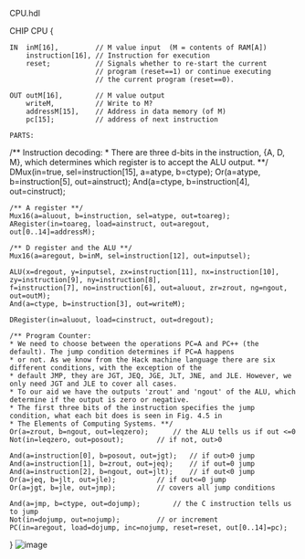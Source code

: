 CPU.hdl

CHIP CPU {

    IN  inM[16],         // M value input  (M = contents of RAM[A])
        instruction[16], // Instruction for execution
        reset;           // Signals whether to re-start the current
                         // program (reset==1) or continue executing
                         // the current program (reset==0).

    OUT outM[16],        // M value output
        writeM,          // Write to M? 
        addressM[15],    // Address in data memory (of M)
        pc[15];          // address of next instruction

    PARTS:
    
   /** Instruction decoding:
    * There are three d-bits in the instruction, {A, D, M}, which determines which register is to accept the ALU output. **/
    DMux(in=true, sel=instruction[15], a=atype, b=ctype);
    Or(a=atype, b=instruction[5], out=ainstruct);
    And(a=ctype, b=instruction[4], out=cinstruct);

    /** A register **/
    Mux16(a=aluout, b=instruction, sel=atype, out=toareg);
    ARegister(in=toareg, load=ainstruct, out=aregout, out[0..14]=addressM);

    /** D register and the ALU **/
    Mux16(a=aregout, b=inM, sel=instruction[12], out=inputsel);

    ALU(x=dregout, y=inputsel, zx=instruction[11], nx=instruction[10], zy=instruction[9], ny=instruction[8], 
    f=instruction[7], no=instruction[6], out=aluout, zr=zrout, ng=ngout, out=outM);
    And(a=ctype, b=instruction[3], out=writeM);

    DRegister(in=aluout, load=cinstruct, out=dregout);

    /** Program Counter:
    * We need to choose between the operations PC=A and PC++ (the default). The jump condition determines if PC=A happens
    * or not. As we know from the Hack machine language there are six different conditions, with the exception of the
    * default JMP, they are JGT, JEQ, JGE, JLT, JNE, and JLE. However, we only need JGT and JLE to cover all cases.
    * To our aid we have the outputs 'zrout' and 'ngout' of the ALU, which determine if the output is zero or negative. 
    * The first three bits of the instruction specifies the jump condition, what each bit does is seen in Fig. 4.5 in 
    * The Elements of Computing Systems. **/
    Or(a=zrout, b=ngout, out=leqzero);		// the ALU tells us if out <=0
    Not(in=leqzero, out=posout);		// if not, out>0

    And(a=instruction[0], b=posout, out=jgt);	// if out>0 jump
    And(a=instruction[1], b=zrout, out=jeq);	// if out=0 jump
    And(a=instruction[2], b=ngout, out=jlt); 	// if out<0 jump
    Or(a=jeq, b=jlt, out=jle);			// if out<=0 jump
    Or(a=jgt, b=jle, out=jmp);			// covers all jump conditions

    And(a=jmp, b=ctype, out=dojump);		// the C instruction tells us to jump
    Not(in=dojump, out=nojump);			// or increment
    PC(in=aregout, load=dojump, inc=nojump, reset=reset, out[0..14]=pc);


}
![image](https://github.com/user-attachments/assets/5d272169-c99f-4714-b6fa-a5290433f04f)
